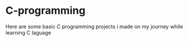 # C-programming
Here are some basic C programming projects i made on my journey while learning C laguage
